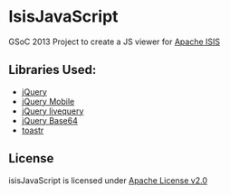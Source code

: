 # IsisJavaScript

GSoC 2013 Project to create a JS viewer for [Apache ISIS](http://isis.apache.org/)


## Libraries Used:
* [jQuery](http://jquery.com/)
* [jQuery Mobile](http://jquerymobile.com/)
* [jQuery livequery](https://github.com/brandonaaron/livequery/)
* [jQuery Base64](https://github.com/yatt/jquery.base64/)
* [toastr](https://github.com/CodeSeven/toastr/)

## License
isisJavaScript is licensed under [Apache License v2.0](http://www.apache.org/licenses/LICENSE-2.0)
